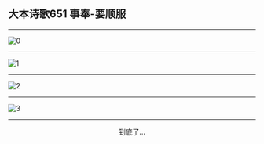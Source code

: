 
## 大本诗歌651 事奉-要顺服
        
<div id="aplayer0"></div>

---

<img alt="0" data-original="/data/d0650/0.png">

---

<img alt="1" data-original="/data/d0650/1.png">

---

<img alt="2" data-original="/data/d0650/2.png">

---

<img alt="3" data-original="/data/d0650/3.png">

---

<p style="text-align: center">到底了...</p>

<script src="/js/dist-view.js"></script>

<script>
MAIN.id = 'd0650';
        
const ap0 = new APlayer({
    container: document.getElementById('aplayer0'),
    volume: 1,
    loop: 'none',
    preload: 'none',
    audio: [{
        name: '大本诗歌651.mp3',
        artist: '大本诗歌',
        url: 'https://res.wx.qq.com/voice/getvoice?mediaid=MzI0NTk3MDM5M18yMjQ3NDk1ODY1',
        cover: '/favicon'
    }]
});
</script>
